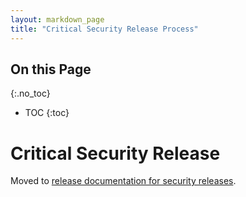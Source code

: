 ```yaml
---
layout: markdown_page
title: "Critical Security Release Process"
---
```


## On this Page

{:.no_toc}

- TOC
{:toc}
# Critical Security Release

Moved to [release documentation for security releases](https://gitlab.com/gitlab-org/release/docs/blob/master/general/security/process.md#critical-security-releases).
